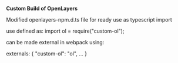**Custom Build of OpenLayers**

Modified openlayers-npm.d.ts file for ready use as typescript import

use defined as:
import ol = require("custom-ol");

can be made external in webpack using:

externals: {
    "custom-ol": "ol",
    ...
}
